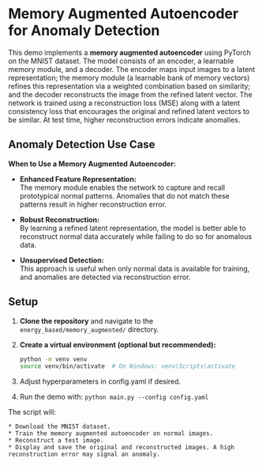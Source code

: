 # Memory Augmented Autoencoder for Anomaly Detection

This demo implements a **memory augmented autoencoder** using PyTorch on the MNIST dataset. The model
consists of an encoder, a learnable memory module, and a decoder. The encoder maps input images to a latent
representation; the memory module (a learnable bank of memory vectors) refines this representation via a weighted
combination based on similarity; and the decoder reconstructs the image from the refined latent vector.
The network is trained using a reconstruction loss (MSE) along with a latent consistency loss that encourages the
original and refined latent vectors to be similar. At test time, higher reconstruction errors indicate anomalies.

## Anomaly Detection Use Case

**When to Use a Memory Augmented Autoencoder:**

- **Enhanced Feature Representation:**  
  The memory module enables the network to capture and recall prototypical normal patterns. Anomalies that do not match these patterns result in higher reconstruction error.

- **Robust Reconstruction:**  
  By learning a refined latent representation, the model is better able to reconstruct normal data accurately while failing to do so for anomalous data.

- **Unsupervised Detection:**  
  This approach is useful when only normal data is available for training, and anomalies are detected via reconstruction error.

## Setup

1. **Clone the repository** and navigate to the `energy_based/memory_augmented/` directory.

2. **Create a virtual environment (optional but recommended):**

   ```bash
   python -m venv venv
   source venv/bin/activate  # On Windows: venv\Scripts\activate

3. Adjust hyperparameters in config.yaml if desired.

4. Run the demo with: `python main.py --config config.yaml`

The script will:

    * Download the MNIST dataset.
    * Train the memory augmented autoencoder on normal images.
    * Reconstruct a test image.
    * Display and save the original and reconstructed images. A high reconstruction error may signal an anomaly.